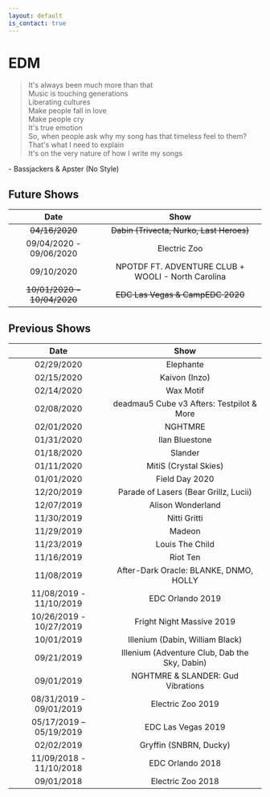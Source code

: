 ```yaml
---
layout: default
is_contact: true
---
```


# EDM

> It's always been much more than that  
> Music is touching generations  
> Liberating cultures  
> Make people fall in love  
> Make people cry  
> It's true emotion  
> So, when people ask why my song has that timeless feel to them?  
> That's what I need to explain  
> It's on the very nature of how I write my songs  

\- Bassjackers & Apster (No Style)

## Future Shows

|            Date             |                                    Show                                    |
|:---------------------------:|:--------------------------------------------------------------------------:|
|       ~~04/16/2020~~        |                  ~~Dabin (Trivecta, Nurko, Last Heroes)~~                  |
|   09/04/2020 - 09/06/2020   |                                Electric Zoo                                |
|         09/10/2020          |             NPOTDF FT. ADVENTURE CLUB + WOOLI - North Carolina             |
| ~~10/01/2020 - 10/04/2020~~ |                      ~~EDC Las Vegas & CampEDC 2020~~                      |

## Previous Shows

|          Date           |                      Show                      |
|:-----------------------:|:----------------------------------------------:|
|       02/29/2020        |                   Elephante                    |
|       02/15/2020        |                 Kaivon (Inzo)                  |
|       02/14/2020        |                   Wax Motif                    |
|       02/08/2020        |   deadmau5 Cube v3 Afters: Testpilot & More    |
|       02/01/2020        |                    NGHTMRE                     |
|       01/31/2020        |                 Ilan Bluestone                 |
|       01/18/2020        |                    Slander                     |
|       01/11/2020        |             MitiS (Crystal Skies)              |
|       01/01/2020        |                 Field Day 2020                 |
|       12/20/2019        |     Parade of Lasers (Bear Grillz, Lucii)      |
|       12/07/2019        |               Alison Wonderland                |
|       11/30/2019        |                  Nitti Gritti                  |
|       11/29/2019        |                     Madeon                     |
|       11/23/2019        |                Louis The Child                 |
|       11/16/2019        |                    Riot Ten                    |
|       11/08/2019        |     After-Dark Oracle: BLANKE, DNMO, HOLLY     |
| 11/08/2019 - 11/10/2019 |                EDC Orlando 2019                |
| 10/26/2019 - 10/27/2019 |           Fright Night Massive 2019            |
|       10/01/2019        |        Illenium (Dabin, William Black)         |
|       09/21/2019        | Illenium (Adventure Club, Dab the Sky, Dabin)  |
|       09/01/2019        |       NGHTMRE & SLANDER: Gud Vibrations        |
| 08/31/2019 - 09/01/2019 |               Electric Zoo 2019                |
| 05/17/2019 – 05/19/2019 |               EDC Las Vegas 2019               |
|       02/02/2019        |             Gryffin (SNBRN, Ducky)             |
| 11/09/2018 - 11/10/2018 |                EDC Orlando 2018                |
|       09/01/2018        |               Electric Zoo 2018                |
